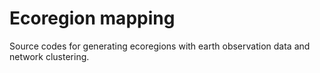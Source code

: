 # Ecoregion mapping
Source codes for generating ecoregions with earth observation data and network clustering.
